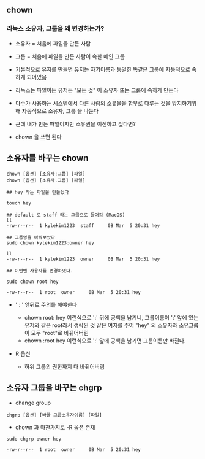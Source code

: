 ## chown

### 리눅스 소유자, 그룹을 왜 변경하는가?

- 소유자 = 처음에 파일을 만든 사람
- 그룹 = 처음에 파일을 만든 사람이 속한 메인 그룹

- 기본적으로 유저를 만들면 유저는 자기이름과 동일한 똑같은 그룹에 자동적으로 속하게 되어있음
- 리눅스는 파일이든 유저든 "모든 것" 이 소유자 또는 그룹에 속하게 만든다

- 다수가 사용하는 시스템에서 다른 사람의 소유물을 함부로 다루는 것을 방지하기위해 자동적으로 소유자, 그룹 을 나눈다
- 근데 내가 만든 파일이지만 소유권을 이전하고 싶다면?
- chown 을 쓰면 된다

## 소유자를  바꾸는 chown

```
chown [옵션] [소유자:그룹] [파일]
chown [옵션] [소유자.그룹] [파일]
```

```
## hey 라는 파일을 만들었다

touch hey

## default 로 staff 라는 그룹으로 들어감 (MacOS)
ll
-rw-r--r--  1 kylekim1223  staff     0B Mar  5 20:31 hey

## 그룹명을 바꿔보았다
sudo chown kylekim1223:owner hey

ll
-rw-r--r--  1 kylekim1223  owner     0B Mar  5 20:31 hey
```

```
## 이번엔 사용자를 변경하였다.

sudo chown root hey

-rw-r--r--  1 root  owner     0B Mar  5 20:31 hey
```

- ' : ' 앞뒤로 주의를 해야한다
  - chown root: hey 이런식으로 ':' 뒤에 공백을 남기니, 그룹이름이 ':' 앞에 있는 유저와 같은 root라서 생략된 것 같은 여지를 주어 "hey" 의 소유자와 소유그룹이 모두 "root"로 바뀌어버림
  - chown :root hey 이런식으로 ':' 앞에 공백을 남기면 그룹이름만 바뀐다.


- R 옵션 
  - 하위 그룹의 권한까지 다 바뀌어버림


## 소유자 그룹을 바꾸는 chgrp

- change group

```
chgrp [옵션] [바꿀 그룹소유자이름] [파일]
```

- chown 과 마찬가지로 -R 옵션 존재


```
sudo chgrp owner hey

-rw-r--r--  1 root  owner     0B Mar  5 20:31 hey
```
